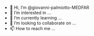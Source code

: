 - 👋 Hi, I’m @giovanni-palmiotto-MEDFAR
- 👀 I’m interested in ...
- 🌱 I’m currently learning ...
- 💞️ I’m looking to collaborate on ...
- 📫 How to reach me ...

<!---
giovanni-palmiotto-MEDFAR/giovanni-palmiotto-MEDFAR is a ✨ special ✨ repository because its `README.md` (this file) appears on your GitHub profile.
You can click the Preview link to take a look at your changes.
--->
